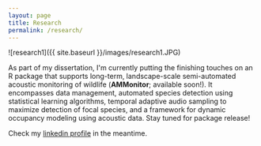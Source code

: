```yaml
---
layout: page
title: Research
permalink: /research/
---
```


![research1]({{ site.baseurl }}/images/research1.JPG)

As part of my dissertation, I'm currently putting the finishing touches on an R package that supports long-term, landscape-scale semi-automated acoustic monitoring of wildlife (**AMMonitor**; available soon!). It encompasses data management, automated species detection using statistical learning algorithms, temporal adaptive audio sampling to maximize detection of focal species, and a framework for dynamic occupancy modeling using acoustic data. Stay tuned for package release!

Check my [linkedin profile](https://www.linkedin.com/in/cathleenbalantic/) in the meantime. 